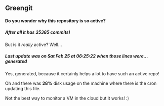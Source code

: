 ## Greengit

#### Do you wonder why this repository is so active?

##### After all it has 35385 commits!

But is it *really* active? Well...

##### Last update was on Sat Feb 25 at 06:25:22 when those lines were... generated

Yes, generated, because it certainly helps a lot to have such an active repo!

Oh and there was **28%** disk usage on the machine
where there is the cron updating this file.

Not the best way to monitor a VM in the cloud but it works! :)
